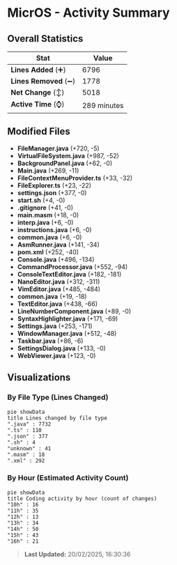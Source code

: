 # MicrOS - Activity Summary 

## Overall Statistics

| Stat                   | Value                                                             |
| ---------------------- | ----------------------------------------------------------------- |
| **Lines Added** (➕)   | 6796                                          |
| **Lines Removed** (➖) | 1778                                        |
| **Net Change** (↕)    | 5018                |
| **Active Time** (⌚)   | 289 minutes |


## Modified Files
- **FileManager.java** (+720, -5)
- **VirtualFileSystem.java** (+987, -52)
- **BackgroundPanel.java** (+62, -0)
- **Main.java** (+269, -11)
- **FileContextMenuProvider.ts** (+33, -32)
- **FileExplorer.ts** (+23, -22)
- **settings.json** (+377, -0)
- **start.sh** (+4, -0)
- **.gitignore** (+41, -0)
- **main.masm** (+18, -0)
- **interp.java** (+6, -0)
- **instructions.java** (+6, -0)
- **common.java** (+6, -0)
- **AsmRunner.java** (+141, -34)
- **pom.xml** (+252, -40)
- **Console.java** (+496, -134)
- **CommandProcessor.java** (+552, -94)
- **ConsoleTextEditor.java** (+182, -181)
- **NanoEditor.java** (+312, -311)
- **VimEditor.java** (+485, -484)
- **common.java** (+19, -18)
- **TextEditor.java** (+438, -66)
- **LineNumberComponent.java** (+89, -0)
- **SyntaxHighlighter.java** (+171, -69)
- **Settings.java** (+253, -171)
- **WindowManager.java** (+512, -48)
- **Taskbar.java** (+86, -6)
- **SettingsDialog.java** (+133, -0)
- **WebViewer.java** (+123, -0)

## Visualizations

### By File Type (Lines Changed)

```mermaid
pie showData
title Lines changed by file type
".java" : 7732
".ts" : 110
".json" : 377
".sh" : 4
"unknown" : 41
".masm" : 18
".xml" : 292
```

### By Hour (Estimated Activity Count)

```mermaid
pie showData
title Coding activity by hour (count of changes)
"10h" : 16
"11h" : 35
"12h" : 13
"13h" : 34
"14h" : 50
"15h" : 43
"16h" : 21
```


> **Last Updated:** 20/02/2025, 16:30:36